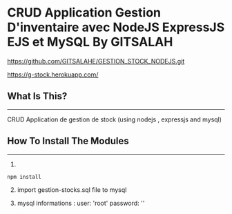 # CRUD Application Gestion D'inventaire avec NodeJS ExpressJS EJS et MySQL By GITSALAH


https://github.com/GITSALAHE/GESTION_STOCK_NODEJS.git

https://g-stock.herokuapp.com/
## What Is This?
-------------

CRUD Application de gestion de stock (using nodejs , expressjs and mysql)


## How To Install The Modules
--------------------------
1.
```
npm install 
```
2. import gestion-stocks.sql file to mysql 

3. mysql informations :
    user: 'root'
    password: ''
